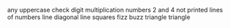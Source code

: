 any uppercase
check digit
multiplication
numbers
2 and 4 not printed
lines of numbers
line
diagonal line
squares
fizz buzz
triangle
triangle
